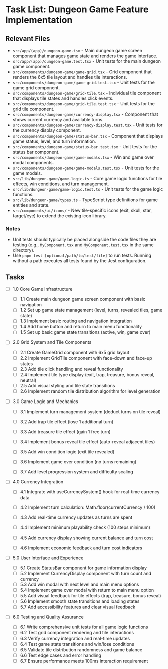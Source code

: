 # Task List: Dungeon Game Feature Implementation

## Relevant Files

- `src/app/(app)/dungeon-game.tsx` - Main dungeon game screen component that manages game state and renders the game interface.
- `src/app/(app)/dungeon-game.test.tsx` - Unit tests for the main dungeon game component.
- `src/components/dungeon-game/game-grid.tsx` - Grid component that renders the 6x5 tile layout and handles tile interactions.
- `src/components/dungeon-game/game-grid.test.tsx` - Unit tests for the game grid component.
- `src/components/dungeon-game/grid-tile.tsx` - Individual tile component that displays tile states and handles click events.
- `src/components/dungeon-game/grid-tile.test.tsx` - Unit tests for the grid tile component.
- `src/components/dungeon-game/currency-display.tsx` - Component that shows current currency and available turns.
- `src/components/dungeon-game/currency-display.test.tsx` - Unit tests for the currency display component.
- `src/components/dungeon-game/status-bar.tsx` - Component that displays game status, level, and turn information.
- `src/components/dungeon-game/status-bar.test.tsx` - Unit tests for the status bar component.
- `src/components/dungeon-game/game-modals.tsx` - Win and game over modal components.
- `src/components/dungeon-game/game-modals.test.tsx` - Unit tests for the game modals.
- `src/lib/dungeon-game/game-logic.ts` - Core game logic functions for tile effects, win conditions, and turn management.
- `src/lib/dungeon-game/game-logic.test.ts` - Unit tests for the game logic functions.
- `src/lib/dungeon-game/types.ts` - TypeScript type definitions for game entities and state.
- `src/components/ui/icons/` - New tile-specific icons (exit, skull, star, target/eye) to extend the existing icon library.

### Notes

- Unit tests should typically be placed alongside the code files they are testing (e.g., `MyComponent.tsx` and `MyComponent.test.tsx` in the same directory).
- Use `pnpm test [optional/path/to/test/file]` to run tests. Running without a path executes all tests found by the Jest configuration.

## Tasks

- [ ] 1.0 Core Game Infrastructure

  - [ ] 1.1 Create main dungeon game screen component with basic navigation
  - [ ] 1.2 Set up game state management (level, turns, revealed tiles, game state)
  - [ ] 1.3 Implement basic routing and navigation integration
  - [ ] 1.4 Add home button and return to main menu functionality
  - [ ] 1.5 Set up basic game state transitions (active, win, game over)

- [ ] 2.0 Grid System and Tile Components

  - [ ] 2.1 Create GameGrid component with 6x5 grid layout
  - [ ] 2.2 Implement GridTile component with face-down and face-up states
  - [ ] 2.3 Add tile click handling and reveal functionality
  - [ ] 2.4 Implement tile type display (exit, trap, treasure, bonus reveal, neutral)
  - [ ] 2.5 Add visual styling and tile state transitions
  - [ ] 2.6 Implement random tile distribution algorithm for level generation

- [ ] 3.0 Game Logic and Mechanics

  - [ ] 3.1 Implement turn management system (deduct turns on tile reveal)
  - [ ] 3.2 Add trap tile effect (lose 1 additional turn)
  - [ ] 3.3 Add treasure tile effect (gain 1 free turn)
  - [ ] 3.4 Implement bonus reveal tile effect (auto-reveal adjacent tiles)
  - [ ] 3.5 Add win condition logic (exit tile revealed)
  - [ ] 3.6 Implement game over condition (no turns remaining)

  - [ ] 3.7 Add level progression system and difficulty scaling

- [ ] 4.0 Currency Integration

  - [ ] 4.1 Integrate with useCurrencySystem() hook for real-time currency data
  - [ ] 4.2 Implement turn calculation: Math.floor(currentCurrency / 100)
  - [ ] 4.3 Add real-time currency updates as turns are spent
  - [ ] 4.4 Implement minimum playability check (100 steps minimum)

  - [ ] 4.5 Add currency display showing current balance and turn cost
  - [ ] 4.6 Implement economic feedback and turn cost indicators

- [ ] 5.0 User Interface and Experience

  - [ ] 5.1 Create StatusBar component for game information display
  - [ ] 5.2 Implement CurrencyDisplay component with turn count and currency
  - [ ] 5.3 Add win modal with next level and main menu options
  - [ ] 5.4 Implement game over modal with return to main menu option
  - [ ] 5.5 Add visual feedback for tile effects (trap, treasure, bonus reveal)
  - [ ] 5.6 Implement smooth state transitions and loading states
  - [ ] 5.7 Add accessibility features and clear visual feedback

- [ ] 6.0 Testing and Quality Assurance
  - [ ] 6.1 Write comprehensive unit tests for all game logic functions
  - [ ] 6.2 Test grid component rendering and tile interactions
  - [ ] 6.3 Verify currency integration and real-time updates
  - [ ] 6.4 Test game state transitions and win/lose conditions
  - [ ] 6.5 Validate tile distribution randomness and game balance
  - [ ] 6.6 Test edge cases and error handling
  - [ ] 6.7 Ensure performance meets 100ms interaction requirement

